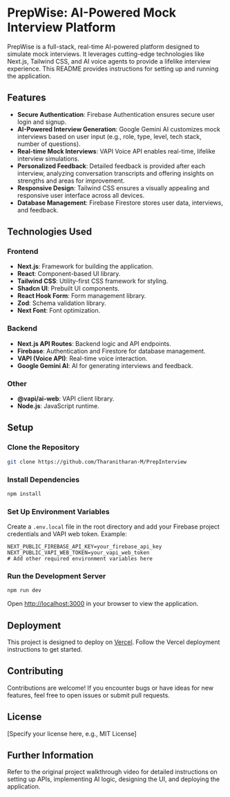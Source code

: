 # PrepWise: AI-Powered Mock Interview Platform

PrepWise is a full-stack, real-time AI-powered platform designed to simulate mock interviews. It leverages cutting-edge technologies like Next.js, Tailwind CSS, and AI voice agents to provide a lifelike interview experience. This README provides instructions for setting up and running the application.

## Features

- **Secure Authentication**: Firebase Authentication ensures secure user login and signup.
- **AI-Powered Interview Generation**: Google Gemini AI customizes mock interviews based on user input (e.g., role, type, level, tech stack, number of questions).
- **Real-time Mock Interviews**: VAPI Voice API enables real-time, lifelike interview simulations.
- **Personalized Feedback**: Detailed feedback is provided after each interview, analyzing conversation transcripts and offering insights on strengths and areas for improvement.
- **Responsive Design**: Tailwind CSS ensures a visually appealing and responsive user interface across all devices.
- **Database Management**: Firebase Firestore stores user data, interviews, and feedback.

## Technologies Used

### Frontend
- **Next.js**: Framework for building the application.
- **React**: Component-based UI library.
- **Tailwind CSS**: Utility-first CSS framework for styling.
- **Shadcn UI**: Prebuilt UI components.
- **React Hook Form**: Form management library.
- **Zod**: Schema validation library.
- **Next Font**: Font optimization.

### Backend
- **Next.js API Routes**: Backend logic and API endpoints.
- **Firebase**: Authentication and Firestore for database management.
- **VAPI (Voice API)**: Real-time voice interaction.
- **Google Gemini AI**: AI for generating interviews and feedback.

### Other
- **@vapi/ai-web**: VAPI client library.
- **Node.js**: JavaScript runtime.

## Setup

### Clone the Repository
```bash
git clone https://github.com/Tharanitharan-M/PrepInterview
```

### Install Dependencies
```bash
npm install
```

### Set Up Environment Variables
Create a `.env.local` file in the root directory and add your Firebase project credentials and VAPI web token. Example:
```env
NEXT_PUBLIC_FIREBASE_API_KEY=your_firebase_api_key
NEXT_PUBLIC_VAPI_WEB_TOKEN=your_vapi_web_token
# Add other required environment variables here
```

### Run the Development Server
```bash
npm run dev
```

Open [http://localhost:3000](http://localhost:3000) in your browser to view the application.

## Deployment

This project is designed to deploy on [Vercel](https://vercel.com). Follow the Vercel deployment instructions to get started.

## Contributing

Contributions are welcome! If you encounter bugs or have ideas for new features, feel free to open issues or submit pull requests.

## License

[Specify your license here, e.g., MIT License]

## Further Information

Refer to the original project walkthrough video for detailed instructions on setting up APIs, implementing AI logic, designing the UI, and deploying the application.
